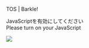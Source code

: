 TOS | Barkle!

JavaScriptを有効にしてください  
Please turn on your JavaScript

![](/static-assets/splash.png?1727701115606)